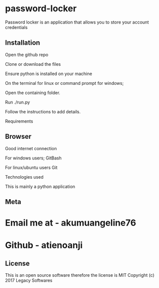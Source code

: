 # password-locker
Password locker is an application that allows you to store your account credentials

## Installation

   Open the github repo
   
   Clone or download the files
   
   Ensure python is installed on your machine
   
   On the terminal for linux or command prompt for windows;
   
   Open the containing folder.
   
   Run ./run.py
   
   Follow the instructions to add details.
   
   Requirements

## Browser

Good internet connection

For windows users;         GitBash

For linux/ubuntu users         Git

Technologies used

This is mainly a python application

## Meta

# Email me at - akumuangeline76 
# Github - atienoanji

## License

This is an open source software therefore the license is MIT 
Copyright (c) 2017 Legacy Softwares

